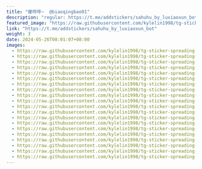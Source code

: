 ```yaml
---
title: "傻呼呼~  @biaoqingbao01"
description: "regular: https://t.me/addstickers/sahuhu_by_luxiaoxun_bot"
featured_image: "https://raw.githubusercontent.com/kylelin1998/tg-sticker-spreading-worldwide-images/main/img/66973b40-6eca-4746-bc2c-f8c13844e682.jpg"
link: "https://t.me/addstickers/sahuhu_by_luxiaoxun_bot"
weight: 3
date: 2024-05-26T08:01:07+08:00
images:
  - https://raw.githubusercontent.com/kylelin1998/tg-sticker-spreading-worldwide-images/main/img/66973b40-6eca-4746-bc2c-f8c13844e682.jpg
  - https://raw.githubusercontent.com/kylelin1998/tg-sticker-spreading-worldwide-images/main/img/0c64faf5-0d6b-42b2-bdd7-a7dddbb6d74e.jpg
  - https://raw.githubusercontent.com/kylelin1998/tg-sticker-spreading-worldwide-images/main/img/fc7891a2-2fe0-4f75-bae4-6146d68233ae.jpg
  - https://raw.githubusercontent.com/kylelin1998/tg-sticker-spreading-worldwide-images/main/img/21769f9e-4cdf-4ae3-9aab-8db7d18516cc.jpg
  - https://raw.githubusercontent.com/kylelin1998/tg-sticker-spreading-worldwide-images/main/img/244478b3-045c-47b8-9b72-1343ec2a82c3.jpg
  - https://raw.githubusercontent.com/kylelin1998/tg-sticker-spreading-worldwide-images/main/img/ccec7585-7339-4ad2-a978-5cd5d97d21a1.jpg
  - https://raw.githubusercontent.com/kylelin1998/tg-sticker-spreading-worldwide-images/main/img/acbffe41-296d-450b-b8e3-40865082780d.jpg
  - https://raw.githubusercontent.com/kylelin1998/tg-sticker-spreading-worldwide-images/main/img/0bac5c9a-c55d-4eff-a505-d2dba3445c2e.jpg
  - https://raw.githubusercontent.com/kylelin1998/tg-sticker-spreading-worldwide-images/main/img/f4567a69-4b6a-413c-9a6c-1d8eb88ade60.jpg
  - https://raw.githubusercontent.com/kylelin1998/tg-sticker-spreading-worldwide-images/main/img/421112dd-3194-4abf-99a7-7c72fe10fbd3.jpg
  - https://raw.githubusercontent.com/kylelin1998/tg-sticker-spreading-worldwide-images/main/img/1647c4c9-866d-42ab-99a2-3722afcb8c9e.jpg
  - https://raw.githubusercontent.com/kylelin1998/tg-sticker-spreading-worldwide-images/main/img/1c070f59-8bf5-42cf-a94b-0ff558202e53.jpg
  - https://raw.githubusercontent.com/kylelin1998/tg-sticker-spreading-worldwide-images/main/img/70c0c899-dd39-4890-8083-c9ef7bd57758.jpg
  - https://raw.githubusercontent.com/kylelin1998/tg-sticker-spreading-worldwide-images/main/img/da79d1ca-66f9-4adc-8bd3-74560bcd0911.jpg
  - https://raw.githubusercontent.com/kylelin1998/tg-sticker-spreading-worldwide-images/main/img/051519e1-e771-4cfc-90cc-a71071518eb1.jpg
  - https://raw.githubusercontent.com/kylelin1998/tg-sticker-spreading-worldwide-images/main/img/0c1bb735-7612-4f5f-b8ed-1c946a9535b1.jpg
  - https://raw.githubusercontent.com/kylelin1998/tg-sticker-spreading-worldwide-images/main/img/4b80a30b-7af8-459e-93e3-ab08353ec632.jpg
  - https://raw.githubusercontent.com/kylelin1998/tg-sticker-spreading-worldwide-images/main/img/5b110860-7ae0-46bf-978b-7eaf3bb9b80d.jpg
  - https://raw.githubusercontent.com/kylelin1998/tg-sticker-spreading-worldwide-images/main/img/e53f6660-e4c8-4a54-b3fc-14f979760f31.jpg
  - https://raw.githubusercontent.com/kylelin1998/tg-sticker-spreading-worldwide-images/main/img/315115d4-1cf8-4de7-b9cb-94c4bf7735e8.jpg
---
```

